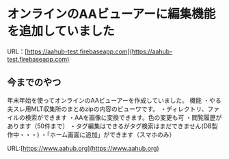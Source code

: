 # オンラインのAAビューアーに編集機能を追加していました

URL：[https://aahub-test.firebaseapp.com](https://aahub-test.firebaseapp.com)

## 今までのやつ

年末年始を使ってオンラインのAAビューアーを作成していました。
機能
・やる夫スレ用MLT収集所のまとめzipの内容のビューワです。
・ディレクトリ、ファイルの検索ができます
・AAを画像に変換できます。色の変更も可
・閲覧履歴があります（50件まで）
・タグ編集はできるがタグ検索はまだできません(DB製作中・・・)
・「ホーム画面に追加」ができます（スマホのみ）

URL:[https://www.aahub.org](https://www.aahub.org)
